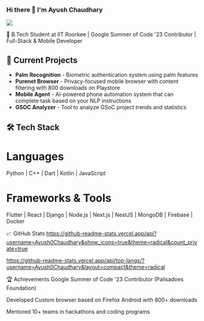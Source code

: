 ### Hi there 👋 I'm Ayush Chaudhary
![](https://komarev.com/ghpvc/?username=Ayush0Chaudhary&color=blueviolet&style=for-the-badge)

🚀 B.Tech Student at IIT Roorkee | Google Summer of Code '23 Contributor | Full-Stack & Mobile Developer

## 🔭 Current Projects

- **Palm Recognition** - Biometric authentication system using palm features
- **Purenet Browser** - Privacy-focused mobile browser with content filtering with 800 downloads on Playstore 
- **Mobile Agent** - AI-powered phone automation system that can complete task based on your NLP instructions 
- **GSOC Analyzer** - Tool to analyze GSoC project trends and statistics

## 🛠️ Tech Stack

# Languages
Python | C++ | Dart | Kotlin | JavaScript

# Frameworks & Tools  
Flutter | React | Django | Node.js | Next.js | NestJS | MongoDB | Firebase | Docker

📈 GitHub Stats
https://github-readme-stats.vercel.app/api?username=Ayush0Chaudhary&show_icons=true&theme=radical&count_private=true

https://github-readme-stats.vercel.app/api/top-langs/?username=Ayush0Chaudhary&layout=compact&theme=radical

🏆 Achievements
Google Summer of Code '23 Contributor (Palisadoes Foundation)

Developed Custom browser based on Firefox Android with 800+ downloads

Mentored 10+ teams in hackathons and coding programs


